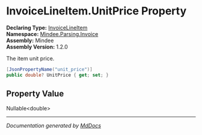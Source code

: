 ﻿<!--  
  <auto-generated>   
    The contents of this file were generated by a tool.  
    Changes to this file may be list if the file is regenerated  
  </auto-generated>   
-->

# InvoiceLineItem.UnitPrice Property

**Declaring Type:** [InvoiceLineItem](../index.md)  
**Namespace:** [Mindee.Parsing.Invoice](../../index.md)  
**Assembly:** Mindee  
**Assembly Version:** 1.2.0

The item unit price.

```csharp
[JsonPropertyName("unit_price")]
public double? UnitPrice { get; set; }
```

## Property Value

Nullable\<double\>

___

*Documentation generated by [MdDocs](https://github.com/ap0llo/mddocs)*
